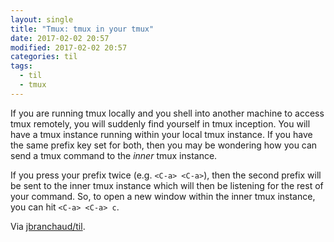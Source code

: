 ```yaml
---
layout: single
title: "Tmux: tmux in your tmux"
date: 2017-02-02 20:57
modified: 2017-02-02 20:57
categories: til
tags:
  - til
  - tmux
---
```


If you are running tmux locally and you shell into another machine to
access tmux remotely, you will suddenly find yourself in tmux inception.
You will have a tmux instance running within your local tmux instance. If
you have the same prefix key set for both, then you may be wondering how
you can send a tmux command to the *inner* tmux instance.

If you press your prefix twice (e.g. `<C-a> <C-a>`), then the second prefix
will be sent to the inner tmux instance which will then be listening for
the rest of your command. So, to open a new window within the inner tmux
instance, you can hit `<C-a> <C-a> c`.

Via [jbranchaud/til](https://github.com/jbranchaud/til).
